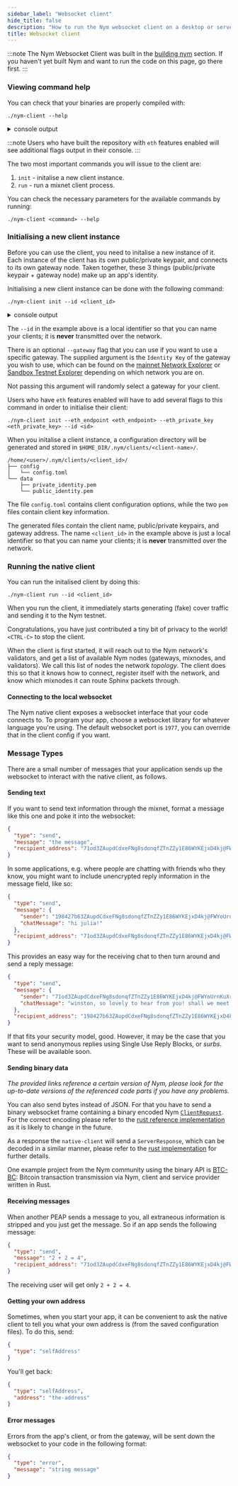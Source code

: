 ```yaml
---
sidebar_label: "Websocket client"
hide_title: false
description: "How to run the Nym websocket client on a desktop or server machine."
title: Websocket client
---
```



:::note
The Nym Websocket Client was built in the [building nym](/docs/next/run-nym-nodes/build-nym/) section. If you haven't yet built Nym and want to run the code on this page, go there first.
:::


### Viewing command help

You can check that your binaries are properly compiled with:

```
./nym-client --help
```

<details>
  <summary>console output</summary>


      Nym Client 1.0.1
      Nymtech
      Implementation of the Nym Client

      USAGE:
          nym-client [SUBCOMMAND]

      FLAGS:
          -h, --help       Prints help information
          -V, --version    Prints version information

      SUBCOMMANDS:
          help       Prints this message or the help of the given subcommand(s)
          init       Initialise a Nym client. Do this first!
          run        Run the Nym client with provided configuration client optionally overriding set parameters
          upgrade    Try to upgrade the client


</details>

:::note
Users who have built the repository with `eth` features enabled will see additional flags output in their console. 
:::


The two most important commands you will issue to the client are: 

1. `init` - initalise a new client instance. 
2. `run` - run a mixnet client process. 

You can check the necessary parameters for the available commands by running:

```
./nym-client <command> --help 
```

### Initialising a new client instance

Before you can use the client, you need to initalise a new instance of it. Each instance of the client has its own public/private keypair, and connects to its own gateway node. Taken together, these 3 things (public/private keypair + gateway node) make up an app's identity.

Initialising a new client instance can be done with the following command:

```
./nym-client init --id <client_id> 
```

<details>
  <summary>console output</summary>


      Initialising client...
      Saved all generated keys
      Saved configuration file to "/home/mx/.nym/clients/client/config/config.toml"
      Using gateway: BNjYZPxzcJwczXHHgBxCAyVJKxN6LPteDRrKapxWmexv
      Client configuration completed.




      The address of this client is: 7bxykcEH1uGNMr8mxGABvLJA44nbYt6Rp7xXHhJ4wQVk.HpnFbaMJ8NN1cp5ZPdPTc2GoBDnG4Jd51Sti32tbf3tF@BNjYZPxzcJwczXHHgBxCAyVJKxN6LPteDRrKapxWmexv

</details>

The `--id` in the example above is a local identifier so that you can name your clients; it is **never** transmitted over the network.

There is an optional `--gateway` flag that you can use if you want to use a specific gateway. The supplied argument is the `Identity Key` of the gateway you wish to use, which can be found on the [mainnet Network Explorer](https://explorer.nymtech.net/network-components/gateways) or [Sandbox Testnet Explorer](https://sandbox-explorer.nymtech.net/network-components/gateways) depending on which network you are on. 

Not passing this argument will randomly select a gateway for your client.

Users who have `eth` features enabled will have to add several flags to this command in order to initialise their client: 

```
./nym-client init --eth_endpoint <eth_endpoint> --eth_private_key <eth_private_key> --id <id>
```

When you initalise a client instance, a configuration directory will be generated and stored in `$HOME_DIR/.nym/clients/<client-name>/`.

```
/home/<user>/.nym/clients/<client_id>/
├── config
│   └── config.toml
└── data
    ├── private_identity.pem
    └── public_identity.pem
```

The file `config.toml` contains client configuration options, while the two `pem` files contain client key information.

The generated files contain the client name, public/private keypairs, and gateway address. The name `<client_id>` in the example above is just a local identifier so that you can name your clients; it is **never** transmitted over the network.

### Running the native client

You can run the initalised client by doing this:

```
./nym-client run --id <client_id>
```

When you run the client, it immediately starts generating (fake) cover traffic and sending it to the Nym testnet.

Congratulations, you have just contributed a tiny bit of privacy to the world! `<CTRL-C>` to stop the client.

When the client is first started, it will reach out to the Nym network's validators, and get a list of available Nym nodes (gateways, mixnodes, and validators). We call this list of nodes the network _topology_. The client does this so that it knows how to connect, register itself with the network, and know which mixnodes it can route Sphinx packets through.


#### Connecting to the local websocket

The Nym native client exposes a websocket interface that your code connects to. To program your app, choose a websocket library for whatever language you're using. The default websocket port is `1977`, you can override that in the client config if you want.

<!-- ### A simple example PEAP

Let's write some code. Sometimes when you're learning something new it's easiest to see a short working example. Here's a simple app written in Python. This example is packaged with the Nym platform, dig around in the `python-examples` directory inside `clients/native`

```python
import asyncio
import json
import websockets

self_address_request = json.dumps({"type": "selfAddress"})


async def send_text():
    message = "Hello Nym!"

    uri = "ws://localhost:1977"
    async with websockets.connect(uri) as websocket:  # 1
        await websocket.send(self_address_request)
        self_address = json.loads(await websocket.recv())
        print("our address is: {}".format(self_address["address"]))

        text_send = json.dumps(
            {  # 2
                "type": "send",
                "message": message,
                "recipient": self_address["address"],
            }
        )

        print("sending '{}' over the mix network...".format(message))
        await websocket.send(text_send)  # 3
        msg_send_confirmation = json.loads(await websocket.recv())  # 4
        assert msg_send_confirmation["type"], "send"

        print("waiting to receive a message from the mix network...")
        received_message = await websocket.recv()  # 5
        print("received {} from the mix network!".format(received_message))


asyncio.get_event_loop().run_until_complete(send_text())
```

The Python code does the following.

1. connects to the websocket on port 1977
2. formats a message to send. Nym messages have defined JSON formats.
3. sends the message into the websocket. The native client packages the message into a Sphinx packet and sends it to the mixnet
4. waits for confirmation that the message hit the native client
5. waits to receive messages from other Nym apps

By varying the message content, you can easily build sophisticated Service Provider apps. For example, instead of `print("received {} from the mix network!".format(received_message))` your Service Provider might take some action on behalf of the user - perhaps initiating a network request, a blockchain transaction, or writing to a local data store. -->

### Message Types

There are a small number of messages that your application sends up the websocket to interact with the native client, as follows.

#### Sending text

If you want to send text information through the mixnet, format a message like this one and poke it into the websocket:

```json
{
  "type": "send",
  "message": "the message",
  "recipient_address": "71od3ZAupdCdxeFNg8sdonqfZTnZZy1E86WYKEjxD4kj@FWYoUrnKuXryysptnCZgUYRTauHq4FnEFu2QGn5LZWbm"
}
```

In some applications, e.g. where people are chatting with friends who they know, you might want to include unencrypted reply information in the message field, like so:

```json
{
  "type": "send",
  "message": {
    "sender": "198427b63ZAupdCdxeFNg8sdonqfZTnZZy1E86WYKEjxD4kj@FWYoUrnKuXryysptnCZgUYRTauHq4FnEFu2QGn5LZWbm",
    "chatMessage": "hi julia!"
  },
  "recipient_address": "71od3ZAupdCdxeFNg8sdonqfZTnZZy1E86WYKEjxD4kj@FWYoUrnKuXryysptnCZgUYRTauHq4FnEFu2QGn5LZWbm"
}
```

This provides an easy way for the receiving chat to then turn around and send a reply message:

```json
{
  "type": "send",
  "message": {
    "sender": "71od3ZAupdCdxeFNg8sdonqfZTnZZy1E86WYKEjxD4kj@FWYoUrnKuXryysptnCZgUYRTauHq4FnEFu2QGn5LZWbm",
    "chatMessage": "winston, so lovely to hear from you! shall we meet at the antiques shop?"
  },
  "recipient_address": "198427b63ZAupdCdxeFNg8sdonqfZTnZZy1E86WYKEjxD4kj@FWYoUrnKuXryysptnCZgUYRTauHq4FnEFu2QGn5LZWbm"
}
```

If that fits your security model, good. However, it may be the case that you want to send anonymous replies using Single Use Reply Blocks, or _surbs_. These will be available soon.

#### Sending binary data

*The provided links reference a certain version of Nym, please look for the up-to-date versions of the referenced code
parts if you have any problems.*

You can also send bytes instead of JSON. For that you have to send a binary websocket frame containing a binary encoded
Nym [`ClientRequest`](https://github.com/nymtech/nym/blob/6f8ae53f0c47aa82b14e96bc313f47643c505063/clients/native/websocket-requests/src/requests.rs#L36).
For the correct encoding please refer to the [rust reference implementation](https://github.com/nymtech/nym/blob/6f8ae53f0c47aa82b14e96bc313f47643c505063/clients/native/websocket-requests/src/requests.rs#L216)
as it is likely to change in the future.

As a response the `native-client` will send a `ServerResponse`, which can be decoded in a similar manner, please refer
to the [rust implementation](https://github.com/nymtech/nym/blob/6f8ae53f0c47aa82b14e96bc313f47643c505063/clients/native/websocket-requests/src/responses.rs#L286)
for further details.

One example project from the Nym community using the binary API is [BTC-BC](https://github.com/sgeisler/btcbc-rs/): Bitcoin transaction transmission via Nym, client and service provider written in Rust.

#### Receiving messages

When another PEAP sends a message to you, all extraneous information is stripped and you just get the message. So if an app sends the following message:

```json
{
  "type": "send",
  "message": "2 + 2 = 4",
  "recipient_address": "71od3ZAupdCdxeFNg8sdonqfZTnZZy1E86WYKEjxD4kj@FWYoUrnKuXryysptnCZgUYRTauHq4FnEFu2QGn5LZWbm"
}
```

The receiving user will get only `2 + 2 = 4`.

#### Getting your own address

Sometimes, when you start your app, it can be convenient to ask the native client to tell you what your own address is (from the saved configuration files). To do this, send:

```json
{
  "type": "selfAddress"
}
```

You'll get back:

```json
{
  "type": "selfAddress",
  "address": "the-address"
}
```

#### Error messages

Errors from the app's client, or from the gateway, will be sent down the websocket to your code in the following format:

```json
{
  "type": "error",
  "message": "string message"
}
```
